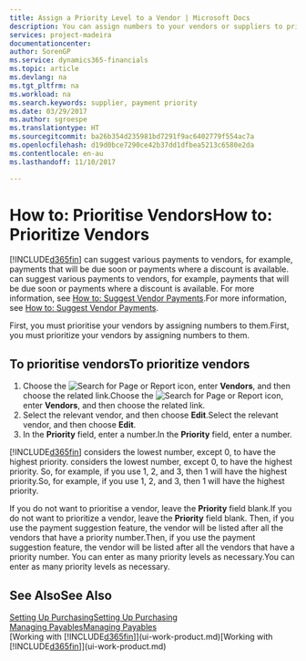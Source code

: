 ```yaml
---
title: Assign a Priority Level to a Vendor | Microsoft Docs
description: You can assign numbers to your vendors or suppliers to prioritise them and facilitate payment suggestions in Dynamics 365.
services: project-madeira
documentationcenter: 
author: SorenGP
ms.service: dynamics365-financials
ms.topic: article
ms.devlang: na
ms.tgt_pltfrm: na
ms.workload: na
ms.search.keywords: supplier, payment priority
ms.date: 03/29/2017
ms.author: sgroespe
ms.translationtype: HT
ms.sourcegitcommit: ba26b354d235981bd7291f9ac6402779f554ac7a
ms.openlocfilehash: d19d0bce7290ce42b37dd1dfbea5213c6580e2da
ms.contentlocale: en-au
ms.lasthandoff: 11/10/2017

---
```

# <a name="how-to-prioritize-vendors"></a><span data-ttu-id="2751d-103">How to: Prioritise Vendors</span><span class="sxs-lookup"><span data-stu-id="2751d-103">How to: Prioritize Vendors</span></span>
[!INCLUDE[d365fin](includes/d365fin_md.md)]<span data-ttu-id="2751d-104"> can suggest various payments to vendors, for example, payments that will be due soon or payments where a discount is available.</span><span class="sxs-lookup"><span data-stu-id="2751d-104"> can suggest various payments to vendors, for example, payments that will be due soon or payments where a discount is available.</span></span> <span data-ttu-id="2751d-105">For more information, see [How to: Suggest Vendor Payments](payables-how-suggest-vendor-payments.md).</span><span class="sxs-lookup"><span data-stu-id="2751d-105">For more information, see [How to: Suggest Vendor Payments](payables-how-suggest-vendor-payments.md).</span></span>

<span data-ttu-id="2751d-106">First, you must prioritise your vendors by assigning numbers to them.</span><span class="sxs-lookup"><span data-stu-id="2751d-106">First, you must prioritize your vendors by assigning numbers to them.</span></span>

## <a name="to-prioritize-vendors"></a><span data-ttu-id="2751d-107">To prioritise vendors</span><span class="sxs-lookup"><span data-stu-id="2751d-107">To prioritize vendors</span></span>
1. <span data-ttu-id="2751d-108">Choose the ![Search for Page or Report](media/ui-search/search_small.png "Search for Page or Report icon") icon, enter **Vendors**, and then choose the related link.</span><span class="sxs-lookup"><span data-stu-id="2751d-108">Choose the ![Search for Page or Report](media/ui-search/search_small.png "Search for Page or Report icon") icon, enter **Vendors**, and then choose the related link.</span></span>
2. <span data-ttu-id="2751d-109">Select the relevant vendor, and then choose **Edit**.</span><span class="sxs-lookup"><span data-stu-id="2751d-109">Select the relevant vendor, and then choose **Edit**.</span></span>
3. <span data-ttu-id="2751d-110">In the **Priority** field, enter a number.</span><span class="sxs-lookup"><span data-stu-id="2751d-110">In the **Priority** field, enter a number.</span></span>

[!INCLUDE[d365fin](includes/d365fin_md.md)]<span data-ttu-id="2751d-111"> considers the lowest number, except 0, to have the highest priority.</span><span class="sxs-lookup"><span data-stu-id="2751d-111"> considers the lowest number, except 0, to have the highest priority.</span></span> <span data-ttu-id="2751d-112">So, for example, if you use 1, 2, and 3, then 1 will have the highest priority.</span><span class="sxs-lookup"><span data-stu-id="2751d-112">So, for example, if you use 1, 2, and 3, then 1 will have the highest priority.</span></span>

<span data-ttu-id="2751d-113">If you do not want to prioritise a vendor, leave the **Priority** field blank.</span><span class="sxs-lookup"><span data-stu-id="2751d-113">If you do not want to prioritize a vendor, leave the **Priority** field blank.</span></span> <span data-ttu-id="2751d-114">Then, if you use the payment suggestion feature, the vendor will be listed after all the vendors that have a priority number.</span><span class="sxs-lookup"><span data-stu-id="2751d-114">Then, if you use the payment suggestion feature, the vendor will be listed after all the vendors that have a priority number.</span></span> <span data-ttu-id="2751d-115">You can enter as many priority levels as necessary.</span><span class="sxs-lookup"><span data-stu-id="2751d-115">You can enter as many priority levels as necessary.</span></span>

## <a name="see-also"></a><span data-ttu-id="2751d-116">See Also</span><span class="sxs-lookup"><span data-stu-id="2751d-116">See Also</span></span>
[<span data-ttu-id="2751d-117">Setting Up Purchasing</span><span class="sxs-lookup"><span data-stu-id="2751d-117">Setting Up Purchasing</span></span>](purchasing-setup-purchasing.md)  
[<span data-ttu-id="2751d-118">Managing Payables</span><span class="sxs-lookup"><span data-stu-id="2751d-118">Managing Payables</span></span>](payables-manage-payables.md)  
<span data-ttu-id="2751d-119">[Working with [!INCLUDE[d365fin](includes/d365fin_md.md)]](ui-work-product.md)</span><span class="sxs-lookup"><span data-stu-id="2751d-119">[Working with [!INCLUDE[d365fin](includes/d365fin_md.md)]](ui-work-product.md)</span></span>

